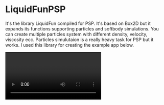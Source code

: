 # LiquidFunPSP

It's the library LiquidFun compiled for PSP. It's based on Box2D but it expands its functions supporting particles and softbody simulations. You can create multiple particles system with different density, velocity, viscosity ecc. Particles simulutaion is a really heavy task for PSP but it works. I used this library for creating the example app below.

<video>
  <souce src= res/app.mp4>Video not found
</video>
